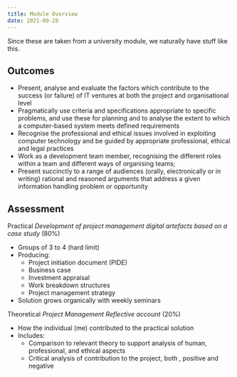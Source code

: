 ```yaml
---
title: Module Overview
date: 2021-09-28
---
```


Since these are taken from a university module, we naturally have stuff like
this.

<!-- more -->

## Outcomes

- Present, analyse and evaluate the factors which contribute to the success (or
  failure) of IT ventures at both the project and organisational level
- Pragmatically use criteria and specifications appropriate to specific
  problems, and use these for planning and to analyse the extent to which a
  computer-based system meets defined requirements
- Recognise the professional and ethical issues involved in exploiting computer
  technology and be guided by appropriate professional, ethical and legal
  practices
- Work as a development team member, recognising the different roles within a
  team and different ways of organising teams;
- Present succinctly to a range of audiences (orally, electronically or in
  writing) rational and reasoned arguments that address a given information
  handling problem or opportunity

## Assessment

<span role=heading>Practical</span> _Development of project management digital
artefacts based on a case study_ (80%)

- Groups of 3 to 4 (hard limit)
- Producing:
  - Project initiation document (PIDE)
  - Business case
  - Investment appraisal
  - Work breakdown structures
  - Project management strategy
- Solution grows organically with weekly seminars

<span role=heading>Theoretical</span> _Project Management Reflective account_
(20%)

- How the individual (me) contributed to the practical solution
- Includes:
  - Comparison to relevant theory to support analysis of human, professional,
    and ethical aspects
  - Critical analysis of contribution to the project, both , positive and
    negative
